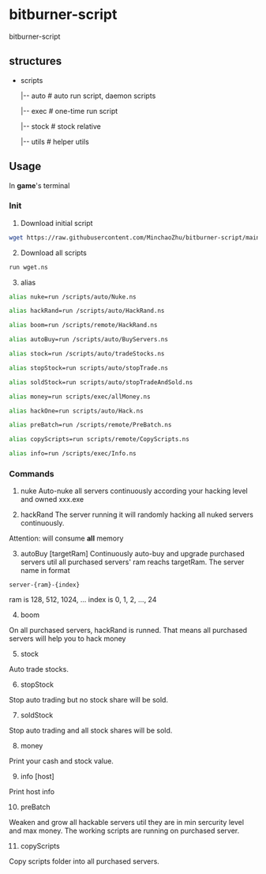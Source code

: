 # bitburner-script
bitburner-script

## structures
- scripts

    |-- auto        # auto run script, daemon scripts

    |-- exec        # one-time run script 
    
    |-- stock       # stock relative
    
    |-- utils       # helper utils
    
## Usage
 In **game**'s terminal
### Init
1. Download initial script

```bash
wget https://raw.githubusercontent.com/MinchaoZhu/bitburner-script/main/scripts/wget.ns
```

2. Download all scripts

```bash
run wget.ns
```

3. alias

```bash
alias nuke=run /scripts/auto/Nuke.ns

alias hackRand=run /scripts/auto/HackRand.ns

alias boom=run /scripts/remote/HackRand.ns

alias autoBuy=run /scripts/auto/BuyServers.ns

alias stock=run /scripts/auto/tradeStocks.ns

alias stopStock=run scripts/auto/stopTrade.ns

alias soldStock=run scripts/auto/stopTradeAndSold.ns

alias money=run scripts/exec/allMoney.ns

alias hackOne=run scripts/auto/Hack.ns

alias preBatch=run /scripts/remote/PreBatch.ns

alias copyScripts=run scripts/remote/CopyScripts.ns

alias info=run /scripts/exec/Info.ns
```
### Commands
1. nuke
Auto-nuke all servers continuously according your hacking level and owned xxx.exe

2. hackRand
The server running it will randomly hacking all nuked servers continuously.

Attention: will consume **all** memory

3. autoBuy [targetRam]
Continuously auto-buy and upgrade purchased servers util all purchased servers' ram reachs targetRam. The server name in format 
```
server-{ram}-{index}
```
ram is 128, 512, 1024, ...
index is 0, 1, 2, ..., 24

4. boom

On all purchased servers, hackRand is runned. That means all purchased servers will help you to hack money

5. stock

Auto trade stocks.

6. stopStock

Stop auto trading but no stock share will be sold.

7. soldStock

Stop auto trading and all stock shares will be sold.

8. money

Print your cash and stock value.

9. info [host]

Print host info

10. preBatch

Weaken and grow all hackable servers util they are in min sercurity level and max money. The working scripts are running on purchased server.

11. copyScripts

Copy scripts folder into all purchased servers.

